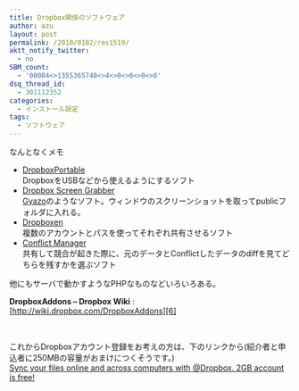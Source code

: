 ```yaml
---
title: Dropbox関係のソフトウェア
author: azu
layout: post
permalink: /2010/0102/res1519/
aktt_notify_twitter:
  - no
SBM_count:
  - '00004<>1355365740<>4<>0<>0<>0<>0'
dsq_thread_id:
  - 301112352
categories:
  - インストール設定
tags:
  - ソフトウェア
---
```

なんとなくメモ

*   [DropboxPortable][1]  
    DropboxをUSBなどから使えるようにするソフト
*   [Dropbox Screen Grabber][2]  
    [Gyazo][3]のようなソフト。ウィンドウのスクリーンショットを取ってpublicフォルダに入れる。
*   [Dropboxen][4]  
    複数のアカウントとパスを使ってそれぞれ共有させるソフト
*   [Conflict Manager][5]  
    共有して競合が起きた際に、元のデータとConflictしたデータのdiffを見てどちらを残すかを選ぶソフト

他にもサーバで動かすようなPHPなものなどいろいろある。

**DropboxAddons &#8211; Dropbox Wiki**
:   [http://wiki.dropbox.com/DropboxAddons][6]

<br class="spacer_" />

これからDropboxアカウント登録をお考えの方は、下のリンクから(紹介者と申込者に250MBの容量がおまけにつくそうです。)  
<a href="https://www.dropbox.com/referrals/NTEzMjQ3NTk" target="_blank">Sync your files online and across computers with @Dropbox. 2GB account is free!</a>

<br class="spacer_" />

 [1]: http://wiki.dropbox.com/DropboxAddons/DropboxPortable
 [2]: http://wiki.dropbox.com/DropboxAddons/DropboxScreenGrabber
 [3]: http://gyazo.com/ja
 [4]: http://wiki.dropbox.com/DropboxAddons/Dropboxen
 [5]: http://wiki.dropbox.com/DropboxAddons/ConflictManager
 [6]: http://wiki.dropbox.com/DropboxAddons "DropboxAddons - Dropbox Wiki"